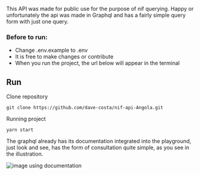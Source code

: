 This API was made for public use for the purpose of nif querying. 
Happy or unfortunately the api was made in Graphql and has a fairly simple query form with just one query.

### Before to run: 

- Change .env.example to .env
- It is free to make changes or contribute
- When you run the project, the url below will appear in the terminal

## Run 

Clone repository

```
git clone https://github.com/dave-costa/nif-api-Angola.git
```

Running project

```
yarn start 
```

The graphql already has its documentation integrated into the playground, 
just look and see, has the form of consultation quite simple, as you see in the illustration.

<img src="https://i.ibb.co/58R2rRX/Capture333.png" alt="image using documentation">
